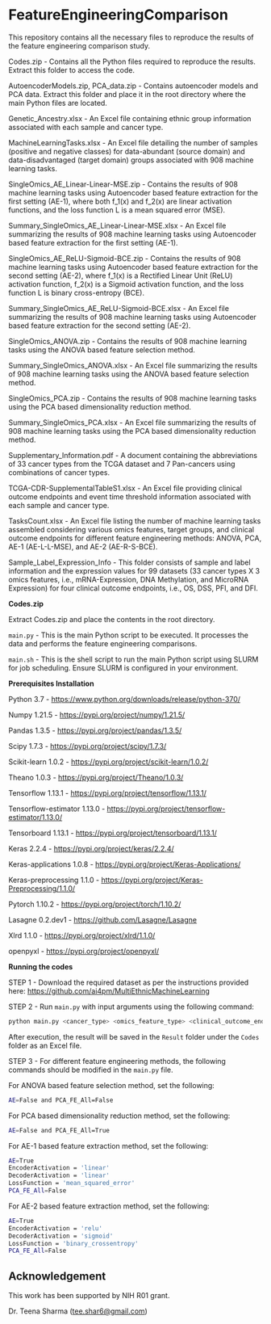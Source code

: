 # FeatureEngineeringComparison

This repository contains all the necessary files to reproduce the results of the feature engineering comparison study.

Codes.zip - Contains all the Python files required to reproduce the results. Extract this folder to access the code.

AutoencoderModels.zip, PCA_data.zip - Contains autoencoder models and PCA data. Extract this folder and place it in the root directory where the main Python files are located.

Genetic_Ancestry.xlsx - An Excel file containing ethnic group information associated with each sample and cancer type.

MachineLearningTasks.xlsx - An Excel file detailing the number of samples (positive and negative classes) for data-abundant (source domain) and data-disadvantaged (target domain) groups associated with 908 machine learning tasks.

SingleOmics_AE_Linear-Linear-MSE.zip - Contains the results of 908 machine learning tasks using Autoencoder based feature extraction for the first setting (AE-1), where both f_1(x) and f_2(x) are linear activation functions, and the loss function L is a mean squared error (MSE).

Summary_SingleOmics_AE_Linear-Linear-MSE.xlsx - An Excel file summarizing the results of 908 machine learning tasks using Autoencoder based feature extraction for the first setting (AE-1).

SingleOmics_AE_ReLU-Sigmoid-BCE.zip - Contains the results of 908 machine learning tasks using Autoencoder based feature extraction for the second setting (AE-2), where f_1(x) is a Rectified Linear Unit (ReLU) activation function, f_2(x) is a Sigmoid activation function, and the loss function L is binary cross-entropy (BCE).

Summary_SingleOmics_AE_ReLU-Sigmoid-BCE.xlsx - An Excel file summarizing the results of 908 machine learning tasks using Autoencoder based feature extraction for the second setting (AE-2).

SingleOmics_ANOVA.zip - Contains the results of 908 machine learning tasks using the ANOVA based feature selection method.

Summary_SingleOmics_ANOVA.xlsx - An Excel file summarizing the results of 908 machine learning tasks using the ANOVA based feature selection method.

SingleOmics_PCA.zip - Contains the results of 908 machine learning tasks using the PCA based dimensionality reduction method.

Summary_SingleOmics_PCA.xlsx - An Excel file summarizing the results of 908 machine learning tasks using the PCA based dimensionality reduction method.

Supplementary_Information.pdf - A document containing the abbreviations of 33 cancer types from the TCGA dataset and 7 Pan-cancers using combinations of cancer types.

TCGA-CDR-SupplementalTableS1.xlsx - An Excel file providing clinical outcome endpoints and event time threshold information associated with each sample and cancer type.

TasksCount.xlsx - An Excel file listing the number of machine learning tasks assembled considering various omics features, target groups, and clinical outcome endpoints for different feature engineering methods: ANOVA, PCA, AE-1 (AE-L-L-MSE), and AE-2 (AE-R-S-BCE).

Sample_Label_Expression_Info - This folder consists of sample and label information and the expression values for 99 datasets (33 cancer types X 3 omics features, i.e., mRNA-Expression, DNA Methylation, and MicroRNA Expression) for four clinical outcome endpoints, i.e., OS, DSS, PFI, and DFI. 


**Codes.zip**

Extract Codes.zip and place the contents in the root directory.

`main.py` - This is the main Python script to be executed. It processes the data and performs the feature engineering comparisons.

`main.sh` - This is the shell script to run the main Python script using SLURM for job scheduling. Ensure SLURM is configured in your environment.


**Prerequisites Installation**

Python 3.7 - https://www.python.org/downloads/release/python-370/

Numpy 1.21.5 - https://pypi.org/project/numpy/1.21.5/

Pandas 1.3.5 - https://pypi.org/project/pandas/1.3.5/

Scipy 1.7.3 - https://pypi.org/project/scipy/1.7.3/

Scikit-learn 1.0.2 - https://pypi.org/project/scikit-learn/1.0.2/

Theano 1.0.3 - https://pypi.org/project/Theano/1.0.3/

Tensorflow 1.13.1 - https://pypi.org/project/tensorflow/1.13.1/

Tensorflow-estimator 1.13.0 - https://pypi.org/project/tensorflow-estimator/1.13.0/

Tensorboard 1.13.1 - https://pypi.org/project/tensorboard/1.13.1/

Keras 2.2.4 - https://pypi.org/project/keras/2.2.4/

Keras-applications 1.0.8 - https://pypi.org/project/Keras-Applications/

Keras-preprocessing 1.1.0 - https://pypi.org/project/Keras-Preprocessing/1.1.0/

Pytorch 1.10.2 - https://pypi.org/project/torch/1.10.2/

Lasagne 0.2.dev1 - https://github.com/Lasagne/Lasagne

Xlrd 1.1.0 - https://pypi.org/project/xlrd/1.1.0/

openpyxl - https://pypi.org/project/openpyxl/


**Running the codes**

STEP 1 - Download the required dataset as per the instructions provided here: https://github.com/ai4pm/MultiEthnicMachineLearning

STEP 2 - Run `main.py` with input arguments using the following command:

```sh
python main.py <cancer_type> <omics_feature_type> <clinical_outcome_endpoint> <event_time_threshold> <target_DDP_group>
```

After execution, the result will be saved in the `Result` folder under the `Codes` folder as an Excel file.

STEP 3 - For different feature engineering methods, the following commands should be modified in the `main.py` file.

For ANOVA based feature selection method, set the following: 

```sh
AE=False and PCA_FE_All=False
```

For PCA based dimensionality reduction method, set the following: 

```sh
AE=False and PCA_FE_All=True
```

For AE-1 based feature extraction method, set the following: 

```sh
AE=True
EncoderActivation = 'linear'
DecoderActivation = 'linear'
LossFunction = 'mean_squared_error'
PCA_FE_All=False
```

For AE-2 based feature extraction method, set the following: 

```sh
AE=True
EncoderActivation = 'relu'
DecoderActivation = 'sigmoid'
LossFunction = 'binary_crossentropy'
PCA_FE_All=False
```


## Acknowledgement

This work has been supported by NIH R01 grant.


Dr. Teena Sharma (tee.shar6@gmail.com)




